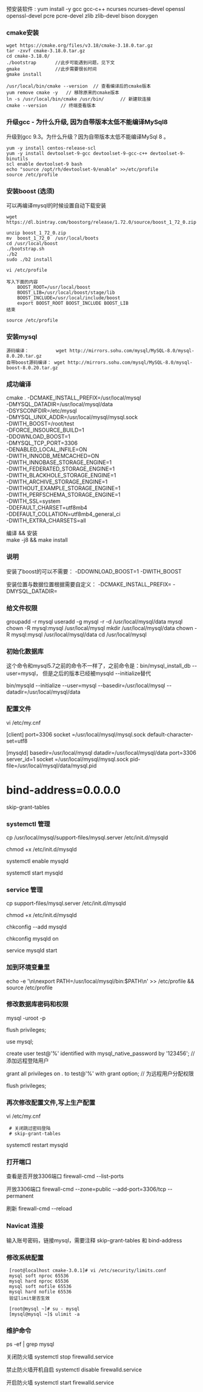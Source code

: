 
预安装软件 : 
yum install -y gcc gcc-c++ ncurses ncurses-devel openssl openssl-devel pcre pcre-devel zlib zlib-devel bison doxygen


### cmake安装
    wget https://cmake.org/files/v3.18/cmake-3.18.0.tar.gz
    tar -zxvf cmake-3.18.0.tar.gz
    cd cmake-3.18.0/
    ./bootstrap       //此步可能遇到问题，见下文
    gmake             //此步需要很长时间
    gmake install
    
    /usr/local/bin/cmake --version  // 查看编译后的cmake版本
    yum remove cmake -y   // 移除原来的cmake版本
    ln -s /usr/local/bin/cmake /usr/bin/      // 新建软连接
    cmake --version     // 终端查看版本



### 升级gcc - 为什么升级, 因为自带版本太低不能编译MySql8
升级到gcc 9.3。为什么升级？因为自带版本太低不能编译MySql 8 。   
  
    yum -y install centos-release-scl
    yum -y install devtoolset-9-gcc devtoolset-9-gcc-c++ devtoolset-9-binutils
    scl enable devtoolset-9 bash
    echo "source /opt/rh/devtoolset-9/enable" >>/etc/profile
    source /etc/profile

### 安装boost (选须)

可以再编译mysql的时候设置自动下载安装

    wget https://dl.bintray.com/boostorg/release/1.72.0/source/boost_1_72_0.zip
    
    unzip boost_1_72_0.zip
    mv  boost_1_72_0  /usr/local/boots
    cd /usr/local/boost
    ./bootstrap.sh
    ./b2
    sudo ./b2 install

    vi /etc/profile
    
    写入下面的内容
        BOOST_ROOT=/usr/local/boost
        BOOST_LIB=/usr/local/boost/stage/lib
        BOOST_INCLUDE=/usr/local/include/boost
        export BOOST_ROOT BOOST_INCLUDE BOOST_LIB
    结束
    
    source /etc/profile

### 安装mysql

    源码编译：          wget http://mirrors.sohu.com/mysql/MySQL-8.0/mysql-8.0.20.tar.gz  
    自带boost源码编译： wget http://mirrors.sohu.com/mysql/MySQL-8.0/mysql-boost-8.0.20.tar.gz  

### 成功编译
cmake . -DCMAKE_INSTALL_PREFIX=/usr/local/mysql \
-DMYSQL_DATADIR=/usr/local/mysql/data \
-DSYSCONFDIR=/etc/mysql \
-DMYSQL_UNIX_ADDR=/usr/local/mysql/mysql.sock \
-DWITH_BOOST=/root/test \
-DFORCE_INSOURCE_BUILD=1 \
-DDOWNLOAD_BOOST=1 \
-DMYSQL_TCP_PORT=3306 \
-DENABLED_LOCAL_INFILE=ON \
-DWITH_INNODB_MEMCACHED=ON \
-DWITH_INNOBASE_STORAGE_ENGINE=1 \
-DWITH_FEDERATED_STORAGE_ENGINE=1 \
-DWITH_BLACKHOLE_STORAGE_ENGINE=1 \
-DWITH_ARCHIVE_STORAGE_ENGINE=1 \
-DWITHOUT_EXAMPLE_STORAGE_ENGINE=1 \
-DWITH_PERFSCHEMA_STORAGE_ENGINE=1 \
-DWITH_SSL=system \
-DDEFAULT_CHARSET=utf8mb4 \
-DDEFAULT_COLLATION=utf8mb4_general_ci \
-DWITH_EXTRA_CHARSETS=all

  
编译 && 安装  
make -j8 && make install



### 说明
安装了boost的可以不需要：
-DDOWNLOAD_BOOST=1 
-DWITH_BOOST


安装位置与数据位置根据需要自定义：
-DCMAKE_INSTALL_PREFIX=
-DMYSQL_DATADIR=



### 给文件权限
groupadd -r mysql
useradd -g mysql -r -d /usr/local/mysql/data mysql
chown -R mysql:mysql /usr/local/mysql
mkdir /usr/local/mysql/data
chown -R mysql:mysql /usr/local/mysql/data
cd /usr/local/mysql

### 初始化数据库

这个命令和mysql5.7之前的命令不一样了，之前命令是：bin/mysql_install_db --user=mysql，
但是之后的版本已经被mysqld --initialize替代 

bin/mysqld --initialize --user=mysql --basedir=/usr/local/mysql --datadir=/usr/local/mysql/data 

### 配置文件

vi /etc/my.cnf

[client]
port=3306
socket =/usr/local/mysql/mysql.sock
default-character-set=utf8

[mysqld]
basedir=/usr/local/mysql
datadir=/usr/local/mysql/data
port=3306
server_id=1
socket =/usr/local/mysql/mysql.sock
pid-file=/usr/local/mysql/data/mysql.pid
# bind-address=0.0.0.0
skip-grant-tables

### systemctl 管理

cp /usr/local/mysql/support-files/mysql.server /etc/init.d/mysqld

chmod +x /etc/init.d/mysqld

systemctl enable mysqld

systemctl start mysqld

### service 管理

cp support-files/mysql.server /etc/init.d/mysqld

chmod +x /etc/init.d/mysqld

chkconfig --add mysqld

chkconfig mysqld on

service mysqld start

### 加到环境变量里

echo -e '\n\nexport PATH=/usr/local/mysql/bin:$PATH\n' >> /etc/profile && source /etc/profile
 
### 修改数据库密码和权限
 
 mysql -uroot -p
 
 flush privileges;
 
 use mysql;
 
 create user test@'%' identified with mysql_native_password by '123456';  // 添加远程登陆用户
 
 grant all privileges on *.* to test@'%' with grant option; // 为远程用户分配权限
 
 flush privileges;
 
### 再次修改配置文件,写上生产配置

vi /etc/my.cnf

     # 关闭跳过密码登陆
     # skip-grant-tables 
     
systemctl restart mysqld
 
### 打开端口

查看是否开放3306端口
firewall-cmd --list-ports

开放3306端口
firewall-cmd --zone=public --add-port=3306/tcp --permanent

刷新
firewall-cmd --reload
 
### Navicat 连接

输入账号密码，链接mysql，需要注释 skip-grant-tables 和 bind-address
 
###  修改系统配置
     
     [root@localhost cmake-3.0.1]# vi /etc/security/limits.conf
     mysql soft nproc 65536
     mysql hard nproc 65536
     mysql soft nofile 65536
     mysql hard nofile 65536
     验证limit是否生效
     
     [root@mysql ~]# su - mysql
     [mysql@mysql ~]$ ulimit -a
 
### 维护命令

ps -ef | grep mysql

关闭防火墙
systemctl stop firewalld.service 

禁止防火墙开机自启
systemctl disable firewalld.service

开启防火墙
systemctl start firewalld.service 